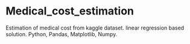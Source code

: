 # Medical_cost_estimation
Estimation of medical cost from kaggle dataset. linear regression based solution. Python, Pandas, Matplotlib, Numpy.
